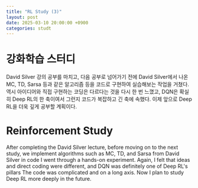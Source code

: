 ```yaml
---
title: "RL Study (3)"
layout: post
date: 2025-03-10 20:00:00 +0900
categories: studt
---
```


# 강화학습 스터디

David Silver 강의 공부를 마치고, 다음 공부로 넘어가기 전에 David Silver에서 나온 MC, TD, Sarsa 등과 같은 알고리즘 등을 코드로 구현하여
실습해보는 작업을 거쳤다. 역시 아이디어와 직접 구현하는 코딩은 다르다는 것을 다시 한 번 느꼈고, DQN은 확실히 Deep RL의 한 축이여서 그런지 
코드가 복잡하고 긴 축에 속했다.
이제 앞으로 Deep RL을 더욱 깊게 공부할 계획이다.

# Reinforcement Study

After completing the David Silver lecture, before moving on to the next study, we implement algorithms such as MC, TD, and Sarsa from David Silver in code
I went through a hands-on experiment. Again, I felt that ideas and direct coding were different, and DQN was definitely one of Deep RL's pillars 
The code was complicated and on a long axis.
Now I plan to study Deep RL more deeply in the future.